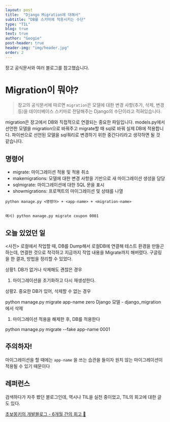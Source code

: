 ```yaml
---
layout: post
title:  "Django Migration에 대해서"
subtitle: "DB를 스키마에 적용시키는 수단"
type: "TIL"
blog: true
text: true
author: "Googie"
post-header: true
header-img: "img/header.jpg"
order: 2
---
```


장고 공식문서와 여러 블로그를 참고했습니다.

# Migration이 뭐야?

> 장고의 공식문서에 따르면 `migration`은 모델에 대한 변경 사항(추가, 삭제, 변경 등)을 데이터베이스 스키마로 전달해주는 Django의 수단이라고 적혀있습니다.

migration은 장고에서 DB와 직접적으로 연결되는 중요한 파일입니다.
models.py에서 선언한 모델을 migration으로 바꿔주고 migrate할 때 sql로 바꿔 실제 DB에 적용합니다.
파이썬으로 선언된 모델을 sql쿼리로 변경하기 위한 중간다리라고 생각하면 될 것 같습니다.

## 명령어

- migrate: 마이그레이션 적용 및 적용 취소
- makemigrations: 모델에 대한 변경 사항을 기반으로 새 마이그레이션 생성을 담당
- sqlmigrate: 마이그레이션에 대한 SQL 문을 표시
- showmigrations: 프로젝트의 마이그레이션 및 상태를 나열

```shell
python manage.py <명령어> + <app-name> + <migration-name>


예시) python manage.py migrate coupon 0001
```

## 오늘 있었던 일

<사진>
로컬에서 작업할 때, DB를 Dump해서 로컬DB에 연결해 테스트 환경을 만들곤 하는데, 연결한 것으로 착각하고 지금까지 작업 내용을 Migrate까지 해버렸다.
구글링을 한 결과, 방법을 정리할 수 있었다.

상황1. DB가 없거나 삭제해도 괜찮은 경우


1. 마이그레이션을 초기화하고 다시 재생성한다.


상황2. 중요한 DB가 있어, 삭제할 수 없는 경우

python manage.py migrate app-name zero
Django 모델 - django_migration 에서 삭제


1. 마이그레이션 적용을 해제한 후, DB를 적용한다

python manage.py migrate --fake app-name 0001


## 주의하자!

마이그레이션을 할 때에는 `app-name` 을 쓰는 습관을 들이자  원치 않는 마이그레이션이 적용될 수 있기 때문이다


## 레퍼런스

검색하다가 자주 봤던 블로그인데, 역시나 TIL을 실천 중이었고, TIL의 회고에 대한 글도 있다.

[초보몽키의 개발블로그 - 6개월 간의 회고 🔗](https://wayhome25.github.io/til/2017/08/14/TIL-for-6-months/)
